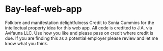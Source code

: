 # Bay-leaf-web-app
Folklore and manifestation delightfulness
Credit to Sonia Cummins for the intellectual property idea for this web app. 
All code is credited to J.A. via Avifauna LLC. 
Use how you like and please pass on credit where credit is due. 
If you are finding this as a potential employer please review and let me know what you think. 

